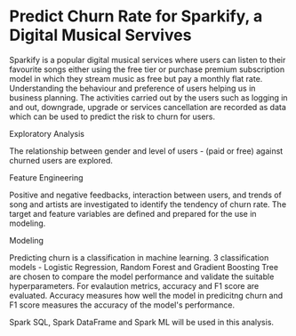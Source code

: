 # Predict Churn Rate for Sparkify, a Digital Musical Servives

Sparkify is a popular digital musical services where users can listen to their favourite songs either using the free tier or purchase premium subscription model in which
they stream music as free but pay a monthly flat rate. Understanding the behaviour and preference of users helping us in business planning. The activities carried out by the users such as logging in and out, downgrade, upgrade or services cancellation are recorded as data which can be used to predict the risk to churn for users.

Exploratory Analysis

The relationship between gender and level of users - (paid or free) against churned users are explored.

Feature Engineering

Positive and negative feedbacks, interaction between users, and trends of song and artists are investigated to identify the tendency of churn rate. The target and feature variables are defined and prepared for the use in modeling.

Modeling

Predicting churn is a classification in machine learning. 3 classification models - Logistic Regression, Random Forest and Gradient Boosting Tree are chosen to compare the model performance and validate the suitable hyperparameters. For evalaution metrics, accuracy and F1 score are evaluated. Accuracy measures how well the model in predicitng churn and F1 score measures the accuracy of the model's performance.

Spark SQL, Spark DataFrame and Spark ML will be used in this analysis.

